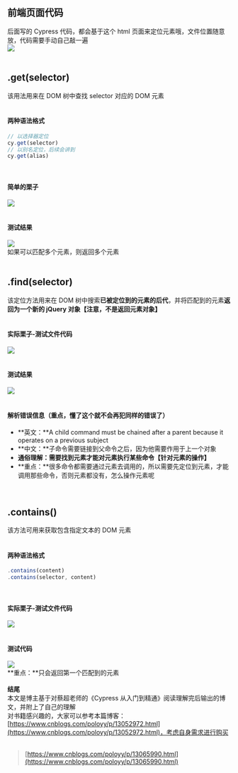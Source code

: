 
## 前端页面代码
后面写的 Cypress 代码，都会基于这个 html 页面来定位元素哦，文件位置随意放，代码需要手动自己敲一遍  
![](https://img2020.cnblogs.com/blog/1896874/202006/1896874-20200608171251363-1265580230.png)  
 

## .get(selector)
该用法用来在 DOM 树中查找 selector 对应的 DOM 元素  
 

#### 两种语法格式

```javascript
// 以选择器定位
cy.get(selector)
// 以别名定位，后续会讲到
cy.get(alias)
```
 

#### 简单的栗子
![](https://img2020.cnblogs.com/blog/1896874/202006/1896874-20200608181955809-659961592.png)  
 

#### 测试结果
![](https://img2020.cnblogs.com/blog/1896874/202006/1896874-20200608182004690-667461826.png)  
如果可以匹配多个元素，则返回多个元素  
 

## .find(selector)
该定位方法用来在 DOM 树中搜索**已被定位到的元素的后代**，并将匹配到的元素**返回为一个新的 jQuery 对象【注意，不是返回元素对象】**  
 

#### 实际栗子-测试文件代码
![](https://img2020.cnblogs.com/blog/1896874/202006/1896874-20200608173756092-2002681261.png)  
 

#### 测试结果
![](https://img2020.cnblogs.com/blog/1896874/202006/1896874-20200608173810474-1412207891.png)  
 

#### 解析错误信息（重点，懂了这个就不会再犯同样的错误了）

- **英文：**A child command must be chained after a parent because it operates on a previous subject
- **中文：**子命令需要链接到父命令之后，因为他需要作用于上一个对象
- **通俗理解：**需要找到元素才能对元素执行某些命令**【针对元素的操作】**
- **重点：**很多命令都需要通过元素去调用的，所以需要先定位到元素，才能调用那些命令，否则元素都没有，怎么操作元素呢

 

## .contains()
该方法可用来获取包含指定文本的 DOM 元素  
 

#### 两种语法格式

```javascript
.contains(content)
.contains(selector, content)
```
 

#### 实际栗子-测试文件代码
![](https://img2020.cnblogs.com/blog/1896874/202006/1896874-20200618164439302-1921802285.png)  
 

#### 测试代码
![](https://img2020.cnblogs.com/blog/1896874/202006/1896874-20200608183624800-507269515.png)  
**重点：**只会返回第一个匹配到的元素  
   
**结尾**  
本文是博主基于对蔡超老师的《Cypress 从入门到精通》阅读理解完后输出的博文，并附上了自己的理解  
对书籍感兴趣的，大家可以参考本篇博客：[https://www.cnblogs.com/poloyy/p/13052972.html](https://www.cnblogs.com/poloyy/p/13052972.html)，考虑自身需求进行购买  
 
> [https://www.cnblogs.com/poloyy/p/13065990.html](https://www.cnblogs.com/poloyy/p/13065990.html)

